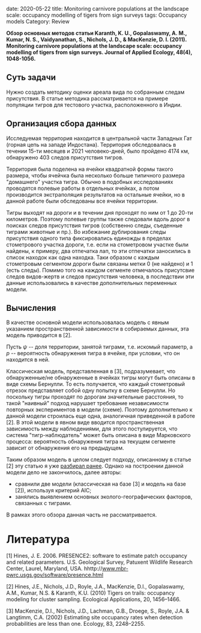 date: 2020-05-22
title: Monitoring carnivore populations at the landscape scale: occupancy modelling of tigers from sign surveys 
tags: Occupancy models
Category: Review


**Обзор основных методов статьи
Karanth, K. U., Gopalaswamy, A. M., Kumar, N. S., Vaidyanathan, S., Nichols, J. D., & MacKenzie, D. I. (2011). Monitoring carnivore populations at the landscape scale: occupancy modelling of tigers from sign surveys. Journal of Applied Ecology, 48(4), 1048-1056.**


## Суть задачи
Нужно создать методику оценки ареала вида по собранным следам присутствия. 
В статье методика рассматривается на примере популяции тигров для тестового участка, расположенного в Индии.



## Организация сбора данных

Исследуемая территория находится в центральной части Западных Гат (горная цепь на западе Индостана). Территория обследовалась
в течении 15-ти месяцев и 2021 человеко-дней, было пройдено 4174 км, обнаружено 403 следов присутствия тигров.

Территория была поделена на ячейки квадратной формы такого размера, чтобы ячейчка была несколько больше типичного размера "домашнего" участка тигра. Обычно в подобных исследованиях проводятся полевые работы в отдельных ячейках, а потом производится экстраполяция результатов на остальные ячейки, но в данной работе были обследованы все ячейки территории.

Тигры выходят на дороги и в течении дня проходят по ним от 1 до 20-ти километров. Поэтому полевые группы также следовали вдоль дорог в поисках следов присутствия тигров (собственно следы, съеденные тиграми животные и пр.). Во избежание дублирования следы присутствия одного типа фиксировались 
единожды в пределах стометрового участка дороги, т.е. если на стометровом участке были найдены, к примеру, два отпечатка
лап, то эти отпечатки заносились в список находок как одна находка. Таки образом с каждым стометровым сегментом дороги
были связаны метки 0 (не найдено) и 1 (есть следы). Помимо того на каждом сегменте отмечалось присутсвие следов видов-жертв и следов присутствия человека, в последствии эти данные использовались в качестве дополнительных переменных модели.

## Вычисления

В качестве основной модели использовалась модель с явным указанием пространственной зависимости
в собираемых данных, эта модель приводится в [2].


Пусть $\psi$ -- доля территории, занятой тиграми, т.е. искомый параметр, а $p$ -- вероятность обнаружения тигра
в ячейке, при условии, что он находится в ней.

Классическая модель, представленная в [3], подразумевает, что обнаруженные/не обнаруженные в ячейках тигры могут
быть описаны в виде схемы Бернулли. То есть получается, что каждый стометровый отрезок представляет собой
одну попытку в схеме Бернулли. Но поскольку тигры проходят по дорогам значительные расстояния, то такой "наивный" подход
нарушает требование независимости повторных экспериментов в модели (схеме). Поэтому дополнительно к данной модели 
строилась еще одна, аналогичная приведенной в работе [2]. В этой модели в явном виде вводится пространственная 
зависимость между наблюдениями, для этого постулируется, что система "тигр-наблюдатель" может быть описана
в виде Марковского процесса: вероятность обнаружения тигра на текущем сегменте зависит от обнаружения его на предыдущем.

Таким образом модель в целом следует подходу, описанному в статье [2] эту статью я уже [разбирал ранее]({filename}/2019-12-09-Occupancy.md). Однако на построении данной модели дело не закончилось, далее авторы:

* сравнили две модели (классическая на базе [3] и модель на базе [2]), используя критерий AIC;
* занялись выявлением основных эколого-географических факторов, связанных с тиграми.

В рамках этого обзора данная часть не рассматривается.




# Литература

[1] Hines, J. E. 2006. PRESENCE2: software to estimate patch
occupancy and related parameters. U.S. Geological Survey,
Patuxent Wildlife Research Center, Laurel, Maryland, USA.
hhttp://www.mbr-pwrc.usgs.gov/software/presence.html

[2] Hines, J.E., Nichols, J.D., Royle, J.A., MacKenzie, D.I., Gopalaswamy, A.M.,
Kumar, N.S. & Karanth, K.U. (2010) Tigers on trails: occupancy modeling
for cluster sampling. Ecological Applications, 20, 1456–1466.

[3] MacKenzie, D.I., Nichols, J.D., Lachman, G.B., Droege, S., Royle, J.A. &
Langtimm, C.A. (2002) Estimating site occupancy rates when detection
probabilities are less than one. Ecology, 83, 2248–2255.

